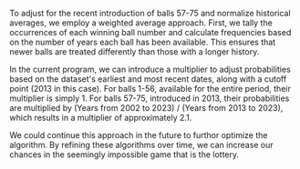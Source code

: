 To adjust for the recent introduction of balls 57-75 and normalize historical averages, we employ a weighted average approach. First, we tally the occurrences of each winning ball number and calculate frequencies based on the number of years each ball has been available. This ensures that newer balls are treated differently than those with a longer history.

In the current program, we can introduce a multiplier to adjust probabilities based on the dataset's earliest and most recent dates, along with a cutoff point (2013 in this case). For balls 1-56, available for the entire period, their multiplier is simply 1. For balls 57-75, introduced in 2013, their probabilities are multiplied by (Years from 2002 to 2023) / (Years from 2013 to 2023), which results in a multiplier of approximately 2.1.

We could continue this approach in the future to furthor optimize the algorithm. By refining these algorithms over time, we can increase our chances in the seemingly impossible game that is the lottery.